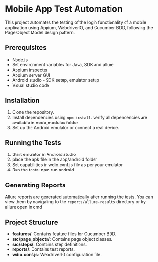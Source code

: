 # Mobile App Test Automation

This project automates the testing of the login functionality of a mobile application using Appium, WebdriverIO, and Cucumber BDD, following the Page Object Model design pattern.

## Prerequisites

- Node.js
- Set environment variables for Java, SDK and allure
- Appium inspecter
- Appium server GUI
- Android studio - SDK setup, emulator setup
- Visual studio code

## Installation

1. Clone the repository.
2. Install dependencies using `npm install`. verify all dependencies are available in node_modules folder
3. Set up the Android emulator or connect a real device.

## Running the Tests

1. Start emulator in Android studio
2. place the apk file in the app/android folder
3. Set capabilities in wdio.conf.js file as per your emulator
4. Run the tests: npm run android

## Generating Reports

Allure reports are generated automatically after running the tests. You can view them by navigating to the `reports/allure-results` directory or by allure open in cmd

## Project Structure

- **features/**: Contains feature files for Cucumber BDD.
- **src/page_objects/**: Contains page object classes.
- **src/steps/**: Contains step definitions.
- **reports/**: Contains test reports.
- **wdio.conf.js**: WebdriverIO configuration file.


